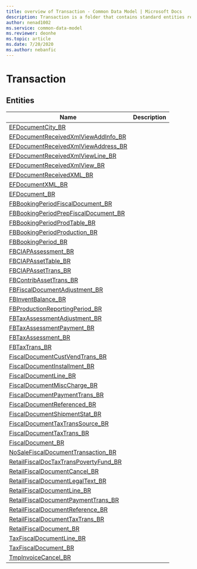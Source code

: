 ```yaml
---
title: overview of Transaction - Common Data Model | Microsoft Docs
description: Transaction is a folder that contains standard entities related to the Common Data Model.
author: nenad1002
ms.service: common-data-model
ms.reviewer: deonhe
ms.topic: article
ms.date: 7/20/2020
ms.author: nebanfic
---
```


# Transaction


## Entities

|Name|Description|
|---|---|
|[EFDocumentCity_BR](EFDocumentCity_BR.md)||
|[EFDocumentReceivedXmlViewAddInfo_BR](EFDocumentReceivedXmlViewAddInfo_BR.md)||
|[EFDocumentReceivedXmlViewAddress_BR](EFDocumentReceivedXmlViewAddress_BR.md)||
|[EFDocumentReceivedXmlViewLine_BR](EFDocumentReceivedXmlViewLine_BR.md)||
|[EFDocumentReceivedXmlView_BR](EFDocumentReceivedXmlView_BR.md)||
|[EFDocumentReceivedXML_BR](EFDocumentReceivedXML_BR.md)||
|[EFDocumentXML_BR](EFDocumentXML_BR.md)||
|[EFDocument_BR](EFDocument_BR.md)||
|[FBBookingPeriodFiscalDocument_BR](FBBookingPeriodFiscalDocument_BR.md)||
|[FBBookingPeriodPrepFiscalDocument_BR](FBBookingPeriodPrepFiscalDocument_BR.md)||
|[FBBookingPeriodProdTable_BR](FBBookingPeriodProdTable_BR.md)||
|[FBBookingPeriodProduction_BR](FBBookingPeriodProduction_BR.md)||
|[FBBookingPeriod_BR](FBBookingPeriod_BR.md)||
|[FBCIAPAssessment_BR](FBCIAPAssessment_BR.md)||
|[FBCIAPAssetTable_BR](FBCIAPAssetTable_BR.md)||
|[FBCIAPAssetTrans_BR](FBCIAPAssetTrans_BR.md)||
|[FBContribAssetTrans_BR](FBContribAssetTrans_BR.md)||
|[FBFiscalDocumentAdjustment_BR](FBFiscalDocumentAdjustment_BR.md)||
|[FBInventBalance_BR](FBInventBalance_BR.md)||
|[FBProductionReportingPeriod_BR](FBProductionReportingPeriod_BR.md)||
|[FBTaxAssessmentAdjustment_BR](FBTaxAssessmentAdjustment_BR.md)||
|[FBTaxAssessmentPayment_BR](FBTaxAssessmentPayment_BR.md)||
|[FBTaxAssessment_BR](FBTaxAssessment_BR.md)||
|[FBTaxTrans_BR](FBTaxTrans_BR.md)||
|[FiscalDocumentCustVendTrans_BR](FiscalDocumentCustVendTrans_BR.md)||
|[FiscalDocumentInstallment_BR](FiscalDocumentInstallment_BR.md)||
|[FiscalDocumentLine_BR](FiscalDocumentLine_BR.md)||
|[FiscalDocumentMiscCharge_BR](FiscalDocumentMiscCharge_BR.md)||
|[FiscalDocumentPaymentTrans_BR](FiscalDocumentPaymentTrans_BR.md)||
|[FiscalDocumentReferenced_BR](FiscalDocumentReferenced_BR.md)||
|[FiscalDocumentShipmentStat_BR](FiscalDocumentShipmentStat_BR.md)||
|[FiscalDocumentTaxTransSource_BR](FiscalDocumentTaxTransSource_BR.md)||
|[FiscalDocumentTaxTrans_BR](FiscalDocumentTaxTrans_BR.md)||
|[FiscalDocument_BR](FiscalDocument_BR.md)||
|[NoSaleFiscalDocumentTransaction_BR](NoSaleFiscalDocumentTransaction_BR.md)||
|[RetailFiscalDocTaxTransPovertyFund_BR](RetailFiscalDocTaxTransPovertyFund_BR.md)||
|[RetailFiscalDocumentCancel_BR](RetailFiscalDocumentCancel_BR.md)||
|[RetailFiscalDocumentLegalText_BR](RetailFiscalDocumentLegalText_BR.md)||
|[RetailFiscalDocumentLine_BR](RetailFiscalDocumentLine_BR.md)||
|[RetailFiscalDocumentPaymentTrans_BR](RetailFiscalDocumentPaymentTrans_BR.md)||
|[RetailFiscalDocumentReference_BR](RetailFiscalDocumentReference_BR.md)||
|[RetailFiscalDocumentTaxTrans_BR](RetailFiscalDocumentTaxTrans_BR.md)||
|[RetailFiscalDocument_BR](RetailFiscalDocument_BR.md)||
|[TaxFiscalDocumentLine_BR](TaxFiscalDocumentLine_BR.md)||
|[TaxFiscalDocument_BR](TaxFiscalDocument_BR.md)||
|[TmpInvoiceCancel_BR](TmpInvoiceCancel_BR.md)||
